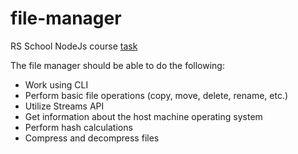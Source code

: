 # file-manager
RS School NodeJs course [task](https://github.com/AlreadyBored/nodejs-assignments/blob/main/assignments/file-manager/assignment.md)

The file manager should be able to do the following:

- Work using CLI
- Perform basic file operations (copy, move, delete, rename, etc.)
- Utilize Streams API
- Get information about the host machine operating system
- Perform hash calculations
- Compress and decompress files
